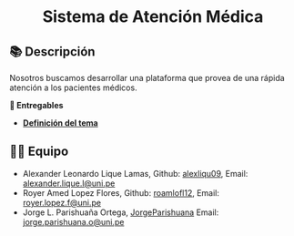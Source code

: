 <h1><center>Sistema de  Atención Médica</h1>

## 📚 Descripción
Nosotros buscamos desarrollar una plataforma que provea de una rápida atención
a los pacientes médicos.

**📝 Entregables**

- [**Definición del tema**](https://docs.google.com/document/d/1x21RxAKVqar5tuzpgDfUPftrB3BTknTej5JUeJOQY3g/edit?usp=sharing()
)
## 👨‍💻 Equipo
* Alexander Leonardo Lique Lamas, Github: [alexliqu09](https://github.com/alexliqu09), Email: alexander.lique.l@uni.pe
* Royer Amed Lopez Flores, Github: [roamlofl12](https://github.com/roamlofl12), Email: royer.lopez.f@uni.pe 
* Jorge L. Parishuaña Ortega, [JorgeParishuana](https://github.com/JorgeParishuana) Email: jorge.parishuana.o@uni.pe